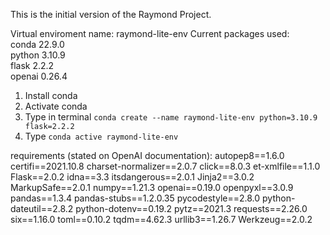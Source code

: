 This is the initial version of the Raymond Project. 

Virtual enviroment name: raymond-lite-env
Current packages used: \
conda   22.9.0 \
python  3.10.9 \
flask   2.2.2 \
openai  0.26.4  

1) Install conda
2) Activate conda
3) Type in terminal `conda create --name raymond-lite-env python=3.10.9 flask=2.2.2`
4) Type `conda active raymond-lite-env`

requirements (stated on OpenAI documentation):
autopep8==1.6.0
certifi==2021.10.8
charset-normalizer==2.0.7
click==8.0.3
et-xmlfile==1.1.0
Flask==2.0.2
idna==3.3
itsdangerous==2.0.1
Jinja2==3.0.2
MarkupSafe==2.0.1
numpy==1.21.3
openai==0.19.0
openpyxl==3.0.9
pandas==1.3.4
pandas-stubs==1.2.0.35
pycodestyle==2.8.0
python-dateutil==2.8.2
python-dotenv==0.19.2
pytz==2021.3
requests==2.26.0
six==1.16.0
toml==0.10.2
tqdm==4.62.3
urllib3==1.26.7
Werkzeug==2.0.2